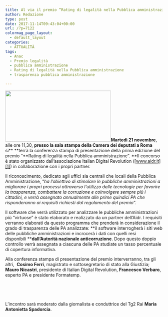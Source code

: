 ```yaml
---
title: Al via il premio “Rating di legalità nella Pubblica amministrazione”
author: Redazione
type: post
date: 2017-11-14T09:43:04+00:00
url: /?p=7122
colormag_page_layout:
  - default_layout
categories:
  - ATTUALITÀ
tags:
  - Anac
  - Premio legalità
  - pubblica amministrazione
  - Rating di legalità nella Pubblica amministrazione
  - trasparenza pubblica amministrazione

---
```

**<img decoding="async" loading="lazy" class=" wp-image-7124 alignleft" src="https://progressonline.it/wp-content/uploads/2017/11/idr-300x127.jpg" alt="" width="338" height="163" />Martedì 21 novembre**, alle ore 11,30, **presso la sala stampa della Camera dei deputati a Roma** si** **terrà la conferenza stampa di presentazione della prima edizione del premio &#8220;**Rating di legalità nella Pubblica amministrazione&#8221;. **Il concorso è stato organizzato dall&#8217;associazione Italian Digital Revolution ([www.aidr.it][1]) in collaborazione con i propri partner.

Il riconoscimento, dedicato agli uffici sia centrali che locali della Pubblica Amministrazione, &#8220;_ha l’obiettivo di stimolare le pubbliche amministrazioni a migliorare i propri processi attraverso l’utilizzo delle tecnologie per favorire la trasparenza, combattere la corruzione e coinvolgere sempre più i cittadini, e verrà assegnato annualmente alle prime quindici PA che risponderanno ai requisiti richiesti dal regolamento del premio_&#8220;.

Il software che verrà utilizzato per analizzare le pubbliche amministrazioni più &#8220;virtuose&#8221; è stato elaborato e realizzato da un partner dell’Aidr. I requisiti verranno elaborati da questo programma che prenderà in considerazione il grado di trasparenza delle PA analizzate: **il software interrogherà i siti web delle pubbliche amministrazioni e incrocerà i dati con quelli resi disponibili ****dall’Autorità nazionale anticorruzione**. Dopo questo doppio controllo verrà assegnata a ciascuna delle PA studiate un tasso percentuale di copertura informativa.

Alla conferenza stampa di presentazione del premio interverranno, tra gli altri,  **Cosimo Ferri**, magistrato e sottosegretario di stato alla Giustizia; **Mauro Nicastri**, presidente di Italian Digital Revolution, **Francesco Verbaro**, esperto PA e presidente Formatemp.

&nbsp;

&nbsp;

L&#8217;incontro sarà moderato dalla giornalista e conduttrice del Tg2 Rai **Maria Antonietta Spadorcia**.

 [1]: https://www.aidr.it